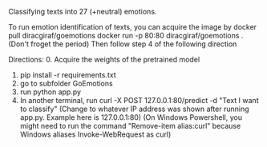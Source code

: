 Classifying texts into 27 (+neutral) emotions.

To run emotion identification of texts, you can acquire the image by
docker pull diracgiraf/goemotions
docker run -p 80:80 diracgiraf/goemotions . (Don't froget the period)
Then follow step 4 of the following direction

Directions:
0. Acquire the weights of the pretrained model
1. pip install -r requirements.txt
2. go to subfolder GoEmotions
3. run python app.py
4. In another terminal, run curl -X POST 127.0.0.1:80/predict -d "Text I want to classify"
   (Change to whatever IP address was shown after running app.py. Example here is 127.0.0.1:80)
   (On Windows Powershell, you might need to run the command "Remove-item alias:curl" because Windows aliases Invoke-WebRequest as curl)

